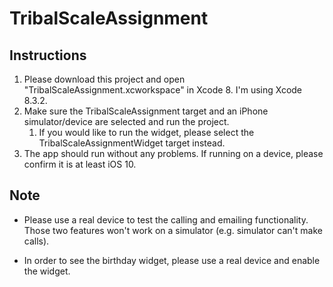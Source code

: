 # TribalScaleAssignment

## Instructions
1) Please download this project and open "TribalScaleAssignment.xcworkspace" in Xcode 8. I'm using Xcode 8.3.2.
2) Make sure the TribalScaleAssignment target and an iPhone simulator/device are selected and run the project.
    1) If you would like to run the widget, please select the TribalScaleAssignmentWidget target instead.
3) The app should run without any problems. If running on a device, please confirm it is at least iOS 10.

## Note
* Please use a real device to test the calling and emailing functionality. Those two features won't work on a simulator (e.g. simulator can't make calls).

* In order to see the birthday widget, please use a real device and enable the widget.
